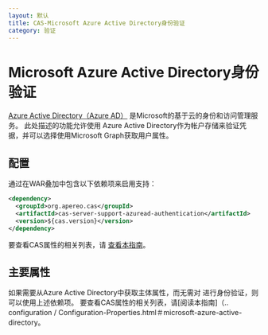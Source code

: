 ```yaml
---
layout: 默认
title: CAS-Microsoft Azure Active Directory身份验证
category: 验证
---
```


# Microsoft Azure Active Directory身份验证

[Azure Active Directory（Azure AD）](https://docs.microsoft.com/en-us/azure/active-directory/fundamentals/active-directory-whatis) 是Microsoft的基于云的身份和访问管理服务。 此处描述的功能允许使用 Azure Active Directory作为帐户存储来验证凭据，并可以选择使用Microsoft Graph获取用户属性。

## 配置

通过在WAR叠加中包含以下依赖项来启用支持：

```xml
<dependency>
  <groupId>org.apereo.cas</groupId>
  <artifactId>cas-server-support-azuread-authentication</artifactId>
  <version>${cas.version}</version>
</dependency>
```

要查看CAS属性的相关列表，请 [查看本指南](../configuration/Configuration-Properties.html#microsoft-azure-active-directory-authentication)。

## 主要属性

如果需要从Azure Active Directory中获取主体属性，而无需对 进行身份验证，则可以使用上述依赖项。 要查看CAS属性的相关列表，请[阅读本指南]（.. configuration / Configuration-Properties.html＃microsoft-azure-active-directory。
